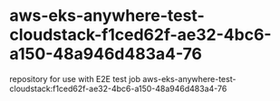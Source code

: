 # aws-eks-anywhere-test-cloudstack-f1ced62f-ae32-4bc6-a150-48a946d483a4-76
repository for use with E2E test job aws-eks-anywhere-test-cloudstack:f1ced62f-ae32-4bc6-a150-48a946d483a4-76
